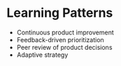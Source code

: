 # Learning Patterns

- Continuous product improvement
- Feedback-driven prioritization
- Peer review of product decisions
- Adaptive strategy
